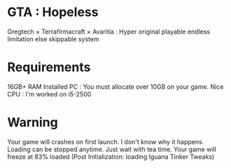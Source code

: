 # **GTA : Hopeless**
Gregtech × Terrafirmacraft × Avaritia : Hyper original playable endless limitation else skippable system

# Requirements
16GB+ RAM Installed PC : You must allocate over 10GB on your game.
Nice CPU : I'm worked on i5-2500

# Warning
Your game will crashes on first launch. I don't know why it happens.
Loading can be stopped anytime. Just wait with tea time.
Your game will freeze at 83% loaded (Post Initialization: loading Iguana Tinker Tweaks)